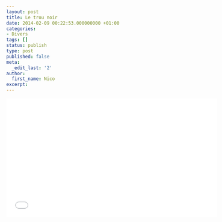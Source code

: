 ```yaml
---
layout: post
title: Le trou noir
date: 2014-02-09 00:22:53.000000000 +01:00
categories:
- Divers
tags: []
status: publish
type: post
published: false
meta:
  _edit_last: '2'
author:
  first_name: Nico
excerpt:
---
```

<p><iframe width="560" height="315" src="//www.youtube.com/embed/iNTDAwG7raI" frameborder="0" allowfullscreen></iframe></p>
